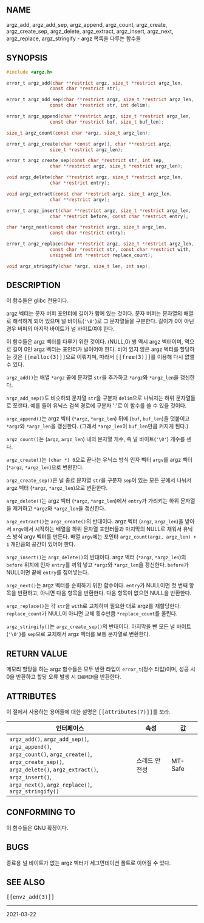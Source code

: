 ## NAME

argz_add, argz_add_sep, argz_append, argz_count, argz_create, argz_create_sep, argz_delete, argz_extract, argz_insert, argz_next, argz_replace, argz_stringify - argz 목록을 다루는 함수들

## SYNOPSIS

```c
#include <argz.h>

error_t argz_add(char **restrict argz, size_t *restrict argz_len,
                const char *restrict str);

error_t argz_add_sep(char **restrict argz, size_t *restrict argz_len,
                const char *restrict str, int delim);

error_t argz_append(char **restrict argz, size_t *restrict argz_len,
                const char *restrict buf, size_t buf_len);

size_t argz_count(const char *argz, size_t argz_len);

error_t argz_create(char *const argv[], char **restrict argz,
                size_t *restrict argz_len);

error_t argz_create_sep(const char *restrict str, int sep,
                char **restrict argz, size_t *restrict argz_len);

void argz_delete(char **restrict argz, size_t *restrict argz_len,
                char *restrict entry);

void argz_extract(const char *restrict argz, size_t argz_len,
                char **restrict argv);

error_t argz_insert(char **restrict argz, size_t *restrict argz_len,
                char *restrict before, const char *restrict entry);

char *argz_next(const char *restrict argz, size_t argz_len,
                const char *restrict entry);

error_t argz_replace(char **restrict argz, size_t *restrict argz_len,
                const char *restrict str, const char *restrict with,
                unsigned int *restrict replace_count);

void argz_stringify(char *argz, size_t len, int sep);
```

## DESCRIPTION

이 함수들은 glibc 전용이다.

argz 벡터는 문자 버퍼 포인터에 길이가 함께 있는 것이다. 문자 버퍼는 문자열의 배열로 해석하게 되어 있으며 널 바이트(`'\0'`)로 그 문자열들을 구분한다. 길이가 0이 아닌 경우 버퍼의 마지막 바이트가 널 바이트여야 한다.

이 함수들은 argz 벡터를 다루기 위한 것이다. (NULL,0) 쌍 역시 argz 벡터이며, 역으로 길이 0인 argz 벡터는 포인터가 널이어야 한다. 비어 있지 않은 argz 벡터를 할당하는 것은 <tt>[[malloc(3)]]</tt>으로 이뤄지며, 따라서 <tt>[[free(3)]]</tt>를 이용해 다시 없앨 수 있다.

`argz_add()`는 배열 `*argz` 끝에 문자열 `str`을 추가하고 `*argz`와 `*argz_len`을 갱신한다.

`argz_add_sep()`도 비슷하되 문자열 `str`을 구분자 `delim`으로 나눠지는 하위 문자열들로 쪼갠다. 예를 들어 유닉스 검색 경로에 구분자 ':'로 이 함수를 쓸 수 있을 것이다.

`argz_append()`는 argz 벡터 (`*argz`, `*argz_len`) 뒤에 (`buf`, `buf_len`)을 덧붙이고 `*argz`와 `*argz_len`을 갱신한다. (그래서 `*argz_len`이 `buf_len`만큼 커지게 된다.)

`argz_count()`는 (`argz`, `argz_len`) 내의 문자열 개수, 즉 널 바이트(`'\0'`) 개수를 센다.

`argz_create()`는 `(char *) 0`으로 끝나는 유닉스 방식 인자 벡터 `argv`를 argz 벡터 (`*argz`, `*argz_len`)으로 변환한다.

`argz_create_sep()`은 널 종료 문자열 `str`을 구분자 `sep`이 있는 모든 곳에서 나눠서 argz 벡터 (`*argz`, `*argz_len`)으로 변환한다.

`argz_delete()`는 argz 벡터 (`*argz`, `*argz_len`)에서 `entry`가 가리키는 하위 문자열을 제거하고 `*argz`와 `*argz_len`을 갱신한다.

`argz_extract()`는 `argz_create()`의 반대이다. argz 벡터 (`argz`, `argz_len`)을 받아서 `argv`에서 시작하는 배열을 하위 문자열 포인터들과 마지막의 NULL로 채워서 유닉스 방식 argv 벡터를 만든다. 배열 `argv`에는 포인터 `argz_count(argz, argz_len) + 1` 개만큼의 공간이 있어야 한다.

`argz_insert()`는 `argz_delete()`의 반대이다. argz 벡터 (`*argz`, `*argz_len`)의 `before` 위치에 인자 `entry`를 끼워 넣고 `*argz`와 `*argz_len`을 갱신한다. `before`가 NULL이면 끝에 `entry`를 집어넣는다.

`argz_next()`는 argz 벡터를 순회하기 위한 함수이다. `entry`가 NULL이면 첫 번째 항목을 반환하고, 아니면 다음 항목을 반환한다. 다음 항목이 없으면 NULL을 반환한다.

`argz_replace()`는 각 `str`을 `with`로 교체하며 필요한 대로 argz를 재할당한다. `replace_count`가 NULL이 아니면 교체 횟수만큼 `*replace_count`를 올린다.

`argz_stringify()`는 `argz_create_sep()`의 반대이다. 마지막을 뺀 모든 널 바이트(`'\0'`)를 `sep`으로 교체해서 argz 벡터를 보통 문자열로 변환한다.

## RETURN VALUE

메모리 할당을 하는 argz 함수들은 모두 반환 타입이 `error_t`(정수 타입)이며, 성공 시 0을 반환하고 할당 오류 발생 시 `ENOMEM`을 반환한다.

## ATTRIBUTES

이 절에서 사용하는 용어들에 대한 설명은 <tt>[[attributes(7)]]</tt>를 보라.

| 인터페이스 | 속성 | 값 |
| --- | --- | --- |
| `argz_add()`, `argz_add_sep()`, `argz_append()`,<br>`argz_count()`, `argz_create()`, `argz_create_sep()`,<br>`argz_delete()`, `argz_extract()`, `argz_insert()`,<br>`argz_next()`, `argz_replace()`, `argz_stringify()` | 스레드 안전성 | MT-Safe |

## CONFORMING TO

이 함수들은 GNU 확장이다.

## BUGS

종료용 널 바이트가 없는 argz 벡터가 세그먼테이션 폴트로 이어질 수 있다.

## SEE ALSO

<tt>[[envz_add(3)]]</tt>

----

2021-03-22
